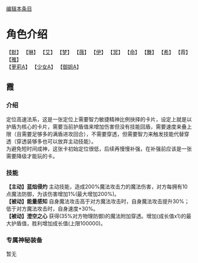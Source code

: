 [编辑本条目](https://github.com/GuguTown/Wiki/edit/main/char/index.md)
# 角色介绍
【[默](默.md)】   【[琳](琳.md)】   【[艾](艾.md)】   【[梦](梦.md)】   【[薇](薇.md)】   【[伊](伊.md)】
【[冥](冥.md)】   【[命](命.md)】   【[舞](舞.md)】   【[希](希.md)】   【霞】   【[雅](雅.md)】      
【[萝莉A](萝莉A.md)】   【[少女A](少女A.md)】   【[御姐A](御姐A.md)】

## 霞
### 介绍
定位高速法系，这是一张定位上需要智力敏捷精神比例抉择的卡片，设定上就是以护盾为核心的卡片，需要当前护盾值来增加伤害但没有技能回盾，需要速度来叠上限（且需要足够多的满盾进攻回合），不需要穿透，但需要智力来触发技能代替穿透（穿透装够多也可以放弃主动技能）。   
为避免短时间成神，这张卡初始定位很低，后续再慢慢补强，在补强前应该是一张需要降级才能玩的卡。    
### 技能
**【主动】蓝焰侵灼** 主动技能，造成200%魔法攻击力的魔法伤害，对方每拥有10点魔法防御，为该伤害增加1%(最大增加200%)。   
**【被动】能量感知** 自身魔法攻击高于对方魔法攻击时，自身魔法攻击提升30%；低于对方魔法攻击时，自身速度+30%。   
**【被动】澄空之心** 获得(35%对方物理防御)的魔法附加穿透。增加(成长值x1)的最大护盾值，胜利增加成长值(上限100000)。   
### 专属神秘装备
暂无
